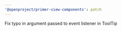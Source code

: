 ```yaml
---
'@openproject/primer-view-components': patch
---
```


Fix typo in argument passed to event listener in ToolTip
